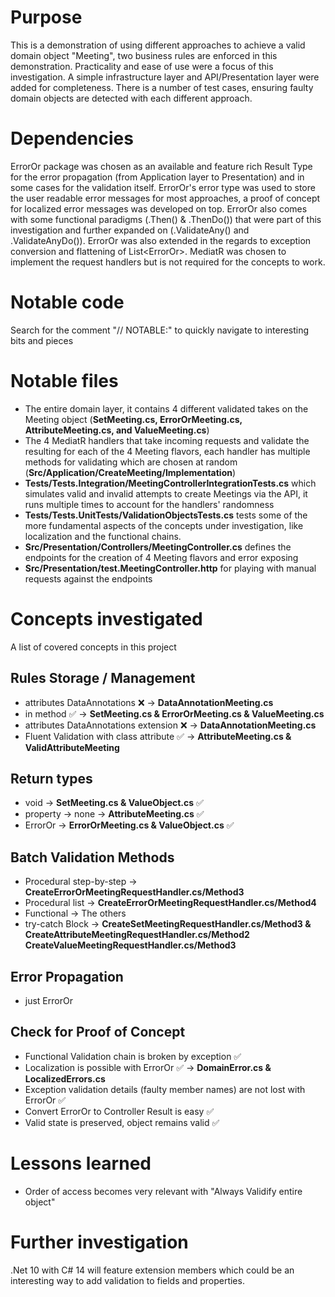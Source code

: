 # Purpose
This is a demonstration of using different approaches to achieve a valid domain object "Meeting", two business rules are enforced in this demonstration. Practicality and ease of use were a focus of this investigation.
A simple infrastructure layer and API/Presentation layer were added for completeness. There is a number of test cases, ensuring faulty domain objects are detected with each different approach.

# Dependencies
ErrorOr package was chosen as an available and feature rich Result Type for the error propagation (from Application layer to Presentation) and in some cases for the validation itself.
ErrorOr's error type was used to store the user readable error messages for most approaches, a proof of concept for localized error messages was developed on top.
ErrorOr also comes with some functional paradigms (.Then() & .ThenDo()) that were part of this investigation and further expanded on (.ValidateAny() and .ValidateAnyDo()).
ErrorOr was also extended in the regards to exception conversion and flattening of List<ErrorOr<T>>.
MediatR was chosen to implement the request handlers but is not required for the concepts to work.

# Notable code
Search for the comment "// NOTABLE:" to quickly navigate to interesting bits and pieces

# Notable files
- The entire domain layer, it contains 4 different validated takes on the Meeting object (**SetMeeting.cs, ErrorOrMeeting.cs, AttributeMeeting.cs, and ValueMeeting.cs**)
- The 4 MediatR handlers that take incoming requests and validate the resulting for each of the 4 Meeting flavors, each handler has multiple methods for validating which are chosen at random (**Src/Application/CreateMeeting/Implementation**)
- **Tests/Tests.Integration/MeetingControllerIntegrationTests.cs** which simulates valid and invalid attempts to create Meetings via the API, it runs multiple times to account for the handlers' randomness
- **Tests/Tests.UnitTests/ValidationObjectsTests.cs** tests some of the more fundamental aspects of the concepts under investigation, like localization and the functional chains.
- **Src/Presentation/Controllers/MeetingController.cs** defines the endpoints for the creation of  4 Meeting flavors and error exposing
- **Src/Presentation/test.MeetingController.http** for playing with manual requests against the endpoints

# Concepts investigated
A list of covered concepts in this project

## Rules Storage / Management
- attributes DataAnnotations  ❌ -> **DataAnnotationMeeting.cs**
- in method ✅ -> **SetMeeting.cs & ErrorOrMeeting.cs & ValueMeeting.cs**
- attributes DataAnnotations extension ❌ -> **DataAnnotationMeeting.cs**
- Fluent Validation with class attribute ✅ -> **AttributeMeeting.cs & ValidAttributeMeeting**

## Return types
- void -> **SetMeeting.cs & ValueObject.cs** ✅
- property -> none -> **AttributeMeeting.cs** ✅
- ErrorOr -> **ErrorOrMeeting.cs & ValueObject.cs** ✅


## Batch Validation Methods
- Procedural step-by-step -> **CreateErrorOrMeetingRequestHandler.cs/Method3**
- Procedural list -> **CreateErrorOrMeetingRequestHandler.cs/Method4**
- Functional -> The others
- try-catch Block -> **CreateSetMeetingRequestHandler.cs/Method3 & CreateAttributeMeetingRequestHandler.cs/Method2 CreateValueMeetingRequestHandler.cs/Method3**

## Error Propagation
- just ErrorOr

## Check for Proof of Concept
- Functional Validation chain is broken by exception ✅
- Localization is possible with ErrorOr  ✅ -> **DomainError.cs & LocalizedErrors.cs**
- Exception validation details (faulty member names) are not lost with ErrorOr ✅
- Convert ErrorOr to Controller Result is easy ✅
- Valid state is preserved, object remains valid ✅

# Lessons learned
- Order of access becomes very relevant with "Always Validify entire object"

# Further investigation
.Net 10 with C# 14 will feature extension members which could be an interesting way to add validation to fields and properties.